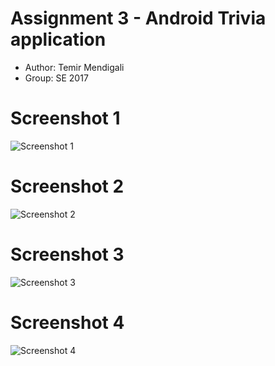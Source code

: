 # Assignment 3 - Android Trivia application

* Author: Temir Mendigali
* Group: SE 2017

# Screenshot 1
![Screenshot 1](./screenshots/Screenshot1.png "Screenshot 1")

# Screenshot 2
![Screenshot 2](./screenshots/Screenshot2.png "Screenshot 2")

# Screenshot 3
![Screenshot 3](./screenshots/Screenshot3.png "Screenshot 3")

# Screenshot 4
![Screenshot 4](./screenshots/Screenshot3.png "Screenshot 4")